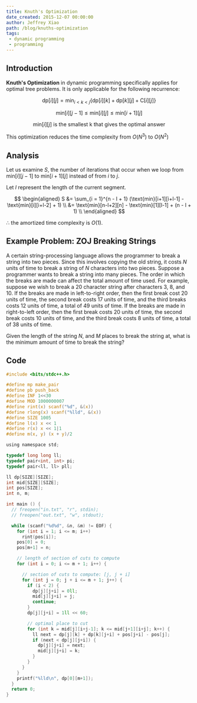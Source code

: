 ```yaml
---
title: Knuth's Optimization
date_created: 2015-12-07 00:00:00
author: Jeffrey Xiao
path: /blog/knuths-optimization
tags:
 - dynamic programming
 - programming
---
```


## Introduction
**Knuth's Optimization** in dynamic programming specifically applies for
optimal tree problems. It is only applicable for the following recurrence:

$$
\text{dp}[i][j] = \min_{i < k < j}\{\text{dp}[i][k] + \text{dp}[k][j] + \text{C}[i][j]\}
$$

$$
\text{min}[i][j-1] \leq \text{min}[i][j] \leq \text{min}[i+1][j]
$$

$$
\text{min}[i][j] \text{ is the smallest k that gives the optimal answer}
$$

This optimization reduces the time complexity from $O(N^3)$ to $O(N^2)$

## Analysis
Let us examine $S$, the number of iterations that occur when we loop from
$\text{min}[i][j-1]$ to $\text{min}[i+1][j]$ instead of from $i$ to $j$.

Let $l$ represent the length of the current segment.

$$
\begin{aligned}
  S &= \sum_{i = 1}^{n - l + 1} (\text{min}[i+1][i+l-1] - \text{min}[i][i+l-2] + 1) \\
    &= \text{min}[n-l+2][n] - \text{min}[1][l-1] + (n - l + 1)                      \\
\end{aligned}
$$

$\therefore$ the amortized time complexity is $O(1)$.

## Example Problem: ZOJ Breaking Strings
A certain string-processing language allows the programmer to break a string
into two pieces. Since this involves copying the old string, it costs $N$ units
of time to break a string of $N$ characters into two pieces. Suppose a
programmer wants to break a string into many pieces. The order in which the
breaks are made can affect the total amount of time used. For example, suppose
we wish to break a $20$ character string after characters $3$, $8$, and $10$.
If the breaks are made in left-to-right order, then the first break cost $20$
units of time, the second break costs $17$ units of time, and the third breaks
costs $12$ units of time, a total of $49$ units of time. If the breaks are made
in right-to-left order, then the first break costs $20$ units of time, the
second break costs $10$ units of time, and the third break costs $8$ units of
time, a total of $38$ units of time.

Given the length of the string $N$, and $M$ places to break the string at,
what is the minimum amount of time to break the string?

## Code
```c
#include <bits/stdc++.h>

#define mp make_pair
#define pb push_back
#define INF 1<<30
#define MOD 1000000007
#define rint(x) scanf("%d", &(x))
#define rlong(x) scanf("%lld", &(x))
#define SIZE 1005
#define l(x) x << 1
#define r(x) x << 1|1
#define m(x, y) (x + y)/2

using namespace std;

typedef long long ll;
typedef pair<int, int> pi;
typedef pair<ll, ll> pll;

ll dp[SIZE][SIZE];
int mid[SIZE][SIZE];
int pos[SIZE];
int n, m;

int main () {
  // freopen("in.txt", "r", stdin);
  // freopen("out.txt", "w", stdout);

  while (scanf("%d%d", &n, &m) != EOF) {
    for (int i = 1; i <= m; i++)
      rint(pos[i]);
    pos[0] = 0;
    pos[m+1] = n;

    // length of section of cuts to compute
    for (int i = 0; i <= m + 1; i++) {

      // section of cuts to compute: [j, j + i]
      for (int j = 0; j + i <= m + 1; j++) {
        if (i < 2) {
          dp[j][j+i] = 0ll;
          mid[j][j+i] = j;
          continue;
        }
        dp[j][j+i] = 1ll << 60;

        // optimal place to cut
        for (int k = mid[j][i+j-1]; k <= mid[j+1][i+j]; k++) {
          ll next = dp[j][k] + dp[k][j+i] + pos[j+i] - pos[j];
          if (next < dp[j][j+i]) {
            dp[j][j+i] = next;
            mid[j][j+i] = k;
          }
        }
      }
    }
    printf("%lld\n", dp[0][m+1]);
  }
  return 0;
}
```
